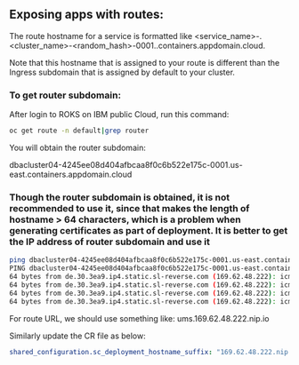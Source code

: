 ## Exposing apps with routes:

The route hostname for a service is formatted like <service_name>-<project>.<cluster_name>-<random_hash>-0001.<region>.containers.appdomain.cloud. 

Note that this hostname that is assigned to your route is different than the Ingress subdomain that is assigned by default to your cluster. 

### To get router subdomain:
After login to ROKS on IBM public Cloud, run this command: 

```bash
oc get route -n default|grep router
```

You will obtain the router subdomain:

dbacluster04-4245ee08d404afbcaa8f0c6b522e175c-0001.us-east.containers.appdomain.cloud

### Though the router subdomain is obtained, it is not recommended to use it, since that makes the length of hostname > 64 characters, which is a problem when generating certificates as part of deployment. It is better to get the IP address of router subdomain and use it

```bash
ping dbacluster04-4245ee08d404afbcaa8f0c6b522e175c-0001.us-east.containers.appdomain.cloud
PING dbacluster04-4245ee08d404afbcaa8f0c6b522e175c-0001.us-east.containers.appdomain.cloud (169.62.48.222) 56(84) bytes of data.
64 bytes from de.30.3ea9.ip4.static.sl-reverse.com (169.62.48.222): icmp_seq=1 ttl=45 time=77.8 ms
64 bytes from de.30.3ea9.ip4.static.sl-reverse.com (169.62.48.222): icmp_seq=2 ttl=45 time=75.2 ms
64 bytes from de.30.3ea9.ip4.static.sl-reverse.com (169.62.48.222): icmp_seq=3 ttl=45 time=75.5 ms
64 bytes from de.30.3ea9.ip4.static.sl-reverse.com (169.62.48.222): icmp_seq=4 ttl=45 time=75.5 ms
```

For route URL, we should use something like: ums.169.62.48.222.nip.io

Similarly update the CR file as below:  

```yaml
shared_configuration.sc_deployment_hostname_suffix: "169.62.48.222.nip.io" 
```